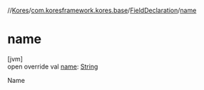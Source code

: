 //[Kores](../../../index.md)/[com.koresframework.kores.base](../index.md)/[FieldDeclaration](index.md)/[name](name.md)

# name

[jvm]\
open override val [name](name.md): [String](https://kotlinlang.org/api/latest/jvm/stdlib/kotlin/-string/index.html)

Name
